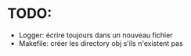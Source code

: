 # TODO:

<!-- - Musique ? -->
<!-- - Appliquer au mieux les concepts vus au cours: SINGLETON, HÉRITAGE, ETC... (voir cours et slides) -->
<!-- - Faire fonctionner le refactoring utilisant le modèle MVC -->
<!-- - Fichier qui retient les scores (selon les niveaux ?) et qui update à chaque game -->
<!-- - Passer le model complet à la view ou juste les éléments indépendamment ? View singleton statique ? Ou sorcellerie malicieuse ? -->
<!-- - Faire une classe parente à tous les objets qui contiendrait: les couleurs de l'objet, des getters des setters. -->
<!-- - Bien double check tous les commentaires, tous les types, tout le typing (encore des cas de snake/duck typing mélangés présents). Pour les getters et setters essayer d'ajouter au max const et noexcept, question de propreté. -->
<!-- - Placer tous les calculs de top/bottom/left/right en tant que méthode interne de l'objet pour éviter de se retaper le calcul en boucle -->
<!-- - casser brique -> power up drop (ajouter au modèle) -> power up tombe (update modèle avec l'engine) -> contact avec la raquette -->
<!-- - Essayer de retirer les espérluettes de gueu dans les getters (logiquement un getter renvoie une réf ?) -->
<!-- - Retirer les shared_ptr pour les objets comme la racket, ... (ceux contenus dans les modèles) et garder des unique_ptr pour les "gros" objets -->
- Logger: écrire toujours dans un nouveau fichier
- Makefile: créer les directory obj s'ils n'existent pas
